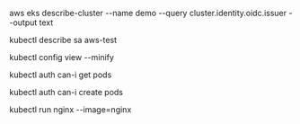 aws eks describe-cluster --name demo --query cluster.identity.oidc.issuer --output text


kubectl describe sa aws-test

kubectl config view --minify

kubectl auth can-i get pods

kubectl auth can-i create pods

kubectl run nginx --image=nginx